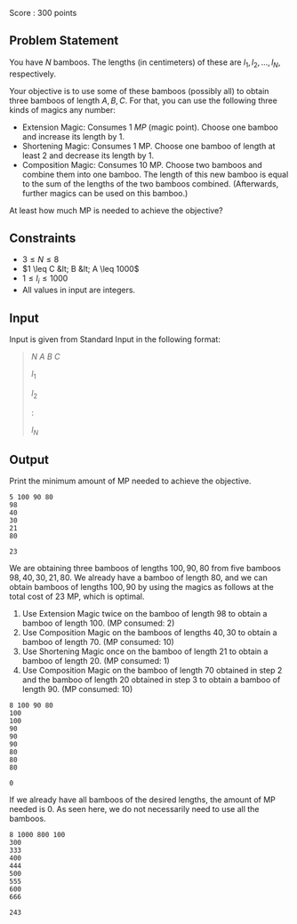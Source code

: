 Score : $300$ points

## Problem Statement

You have $N$ bamboos. The lengths (in centimeters) of these are $l_1, l_2, ..., l_N$, respectively.

Your objective is to use some of these bamboos (possibly all) to obtain three bamboos of length $A, B, C$. For that, you can use the following three kinds of magics any number:

- Extension Magic: Consumes $1$ *MP* (magic point). Choose one bamboo and increase its length by $1$.
- Shortening Magic: Consumes $1$ MP. Choose one bamboo of length at least $2$ and decrease its length by $1$.
- Composition Magic: Consumes $10$ MP. Choose two bamboos and combine them into one bamboo. The length of this new bamboo is equal to the sum of the lengths of the two bamboos combined. (Afterwards, further magics can be used on this bamboo.)

At least how much MP is needed to achieve the objective?

## Constraints

- $3 \leq N \leq 8$
- $1 \leq C &lt; B &lt; A \leq 1000$
- $1 \leq l_i \leq 1000$
- All values in input are integers.

## Input

Input is given from Standard Input in the following format:

> $N$ $A$ $B$ $C$
> 
> $l_1$
> 
> $l_2$
> 
> $:$
> 
> $l_N$

## Output

Print the minimum amount of MP needed to achieve the objective.

```input1
5 100 90 80
98
40
30
21
80
```

```output1
23
```

We are obtaining three bamboos of lengths $100, 90, 80$ from five bamboos $98, 40, 30, 21, 80$. We already have a bamboo of length $80$, and we can obtain bamboos of lengths $100, 90$ by using the magics as follows at the total cost of $23$ MP, which is optimal.

1. Use Extension Magic twice on the bamboo of length $98$ to obtain a bamboo of length $100$. (MP consumed: $2$)
2. Use Composition Magic on the bamboos of lengths $40, 30$ to obtain a bamboo of length $70$. (MP consumed: $10$)
3. Use Shortening Magic once on the bamboo of length $21$ to obtain a bamboo of length $20$. (MP consumed: $1$)
4. Use Composition Magic on the bamboo of length $70$ obtained in step 2 and the bamboo of length $20$ obtained in step 3 to obtain a bamboo of length $90$. (MP consumed: $10$)

```input2
8 100 90 80
100
100
90
90
90
80
80
80
```

```output2
0
```

If we already have all bamboos of the desired lengths, the amount of MP needed is $0$. As seen here, we do not necessarily need to use all the bamboos.

```input3
8 1000 800 100
300
333
400
444
500
555
600
666
```

```output3
243
```